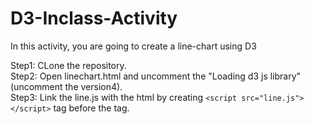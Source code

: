 # D3-Inclass-Activity
In this activity, you are going to create a line-chart using D3 

Step1: CLone the repository.\
Step2: Open linechart.html and uncomment the "Loading d3 js library" (uncomment the version4). \
Step3: Link the line.js with the html by creating `<script src="line.js"></script>` tag before the </body> tag.
